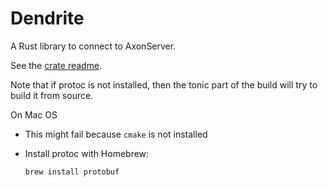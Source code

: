 # Dendrite

A Rust library to connect to AxonServer.

See the [crate readme](/dendrite/README.md).

Note that if protoc is not installed, then the tonic part of the build will try to build it from source.

On Mac OS
* This might fail because `cmake` is not installed
* Install protoc with Homebrew:

  `brew install protobuf`